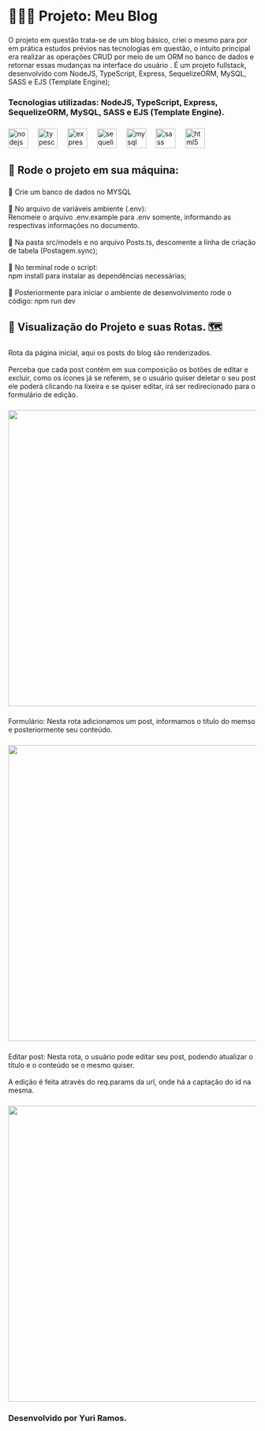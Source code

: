<h1 align="left">👨🏽‍💻 Projeto: Meu  Blog</h1>

###

<p align="left">O projeto em questão trata-se de um blog básico, criei o mesmo para por em prática estudos prévios nas tecnologias em questão, o intuito principal era realizar as operações CRUD por meio de um ORM no banco de dados e retornar essas mudanças na interface do usuário . É um projeto fullstack, desenvolvido com NodeJS, TypeScript, Express, SequelizeORM, MySQL,  SASS e EJS (Template Engine);</p>

###

<h3 align="left">Tecnologias utilizadas: NodeJS, TypeScript, Express, SequelizeORM, MySQL,  SASS e EJS (Template Engine).</h3>

###

<div align="left">
  <img src="https://cdn.jsdelivr.net/gh/devicons/devicon/icons/nodejs/nodejs-original.svg" height="40" alt="nodejs logo"  />
  <img width="12" />
  <img src="https://cdn.jsdelivr.net/gh/devicons/devicon/icons/typescript/typescript-original.svg" height="40" alt="typescript logo"  />
  <img width="12" />
  <img src="https://cdn.jsdelivr.net/gh/devicons/devicon/icons/express/express-original.svg" height="40" alt="express logo"  />
  <img width="12" />
  <img src="https://cdn.jsdelivr.net/gh/devicons/devicon/icons/sequelize/sequelize-original.svg" height="40" alt="sequelize logo"  />
  <img width="12" />
  <img src="https://cdn.jsdelivr.net/gh/devicons/devicon/icons/mysql/mysql-original.svg" height="40" alt="mysql logo"  />
  <img width="12" />
  <img src="https://cdn.jsdelivr.net/gh/devicons/devicon/icons/sass/sass-original.svg" height="40" alt="sass logo"  />
  <img width="12" />
  <img src="https://cdn.simpleicons.org/html5/E34F26" height="40" alt="html5 logo"  />
</div>

###

<h2 align="left">📝 Rode o projeto em sua máquina:</h2>

###

<p align="left">📍 Crie um banco de dados no MYSQL<br><br>📍 No arquivo de variáveis ambiente (.env):<br>Renomeie o arquivo .env.example para .env somente, informando as respectivas informações no documento.<br><br>📍 Na pasta src/models e no arquivo Posts.ts, descomente a linha de criação de tabela (Postagem.sync);<br><br>📍 No terminal rode o script:  <br>npm install para instalar as dependências necessárias; <br><br>📍 Posteriormente para iniciar o ambiente de desenvolvimento rode o código: npm run dev</p>

###

<h2 align="left">👀 Visualização do Projeto e suas Rotas. 🗺</h2>

###

<p align="left">Rota da página inicial, aqui os posts do blog são renderizados. <br><br>Perceba que cada post contém em sua composição os botões de editar e excluir, como os ícones já se referem, se o usuário quiser deletar o seu post ele poderá clicando na lixeira e se quiser editar, irá ser redirecionado para o formulário de edição.</p>

###

<div align="center">
  <img width="1400" height="600" src="https://github.com/YuriGabrielR/basic-blog/assets/94508908/5e10ba3b-d054-42db-930d-2c7f3f20d581"  />
</div>

###

<p align="left">Formulário: Nesta rota adicionamos um post, informamos o título do memso e posteriormente seu conteúdo.</p>

###

<div align="center">
  <img width="1400" height="600" src="https://github.com/YuriGabrielR/basic-blog/assets/94508908/1529d04d-5fcb-4c88-a170-69f5463519a1"  />
</div>

###

<p align="left">Editar post: Nesta rota, o usuário pode editar seu post, podendo atualizar o título e o conteúdo se o mesmo quiser. <br><br>A edição é feita através do req.params da url, onde há a captação do id na mesma.</p>

###

<div align="center">
  <img width="1400" height="600" src="https://github.com/YuriGabrielR/basic-blog/assets/94508908/b8825d09-96fa-4144-a1e8-51b4b082e865" />
</div>

###

<h3 align="left">Desenvolvido por Yuri Ramos.</h3>

###


